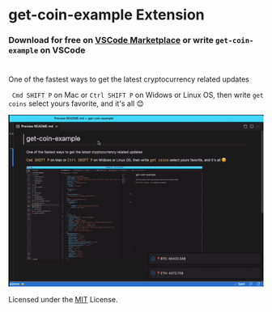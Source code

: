 # get-coin-example Extension

### Download for free on [VSCode Marketplace](https://marketplace.visualstudio.com/items?itemName=GetCryptoPrice.get-coin-example) or write `get-coin-example` on VSCode

#

One of the fastest ways to get the latest cryptocurrency related updates

` Cmd SHIFT P` on Mac or `Ctrl SHIFT P` on Widows or Linux OS, then write `get coins` select yours favorite, and it's all 😊

![Get Coin Price preview](https://github.com/ildevelop/coin-extention/blob/master/readme.gif)

Licensed under the [MIT](https://github.com/ildevelop/coin-extention/blob/master/LICENSE) License.
